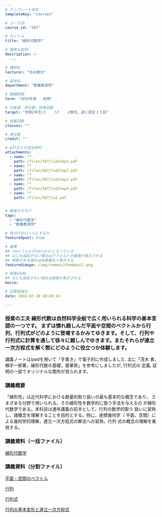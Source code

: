 ```yaml
---
# テンプレート指定
templateKey: "courses"

# コースID
course_id: "587"

# タイトル
title: "線形代数学Ⅰ"

# 簡単な説明
description: >-
  ...

# 講師名
lecturer: "白水徹也"

# 部局名
department: "教養教育院"

# 開講時限
term: "2016年度	前期"

# 対象者、単位数、授業回数
target: "学部2年生\t    \t    2単位、週１回全１５回"

# 授業回数
classes: ""

# 単位数
credit: ""

# pdfなどの追加資料
attachments: 
  - name: "" 
    path: /files/587/la1Chap1.pdf
  - name: "" 
    path: /files/587/la1Chap2.pdf
  - name: "" 
    path: /files/587/la1Chap3.pdf
  - name: "" 
    path: /files/587/la1Chap4.pdf
  - name: "" 
    path: /files/587/la1.pdf


# 関連するタグ
tags:
  - "線形代数学"
  - "教養教育院"

# 色付けのロールにするか
featuredpost: true

# 画像
## rootフォルダはstaticになっている
## なにも指定がない場合はデフォルトの画像が表示される
## 映像がある場合は映像優先で表示する
featuredimage: /img/common/thumbnail.png

# 映像のURL
## なにも指定がない場合は画像が表示される
movie: 

# 記事投稿日
date: 2018-07-10 10:49:24

---
```

### 授業の工夫 線形代数は自然科学全般で広く用いられる科学の基本言語の一つです。 まずは慣れ親しんだ平面や空間のベクトルから行列、行列式がどのように登場するかみてゆきます。そして、行列や行列式に計算を通して徐々に親しんでゆきます。またそれらが連立一次方程式を解く際にどのように役立つか体験します。 

講義ノートはipadを用いて「手書き」で電子的に作成しました. 主に「茂木 勇，横手一郎著，線形代数の基礎，裳華房」を参考にしましたが, 行列式の 定義, 証明の一部でオリジナルな箇所が見られます。

  
### 講義概要  
「線形性」は近代科学における数量的取り扱いの最も基本的な概念であり， さまざまな分野で用いられる。その線形性を数学的に扱う手法を与えるの が線形代数学である。本科目は通年講義の前半として，行列の数学的取り 扱いに習熟し，諸概念を理解することを目的とする。特に，座標幾何学（ 平面，空間）による幾何学的理解，連立一次方程式の解法への習熟，行列 式の概念の理解を重視する。

  
### 講義資料（一括ファイル）  

[線形代数学](/files/587/la1.pdf) 
### 講義資料（分割ファイル）  



[平面・空間のベクトル](/files/587/la1Chap1.pdf) 


[行列](/files/587/la1Chap2.pdf) 


[行列式](/files/587/la1Chap3.pdf) 


[行列の基本変形と連立一次方程式](/files/587/la1Chap4.pdf) 


